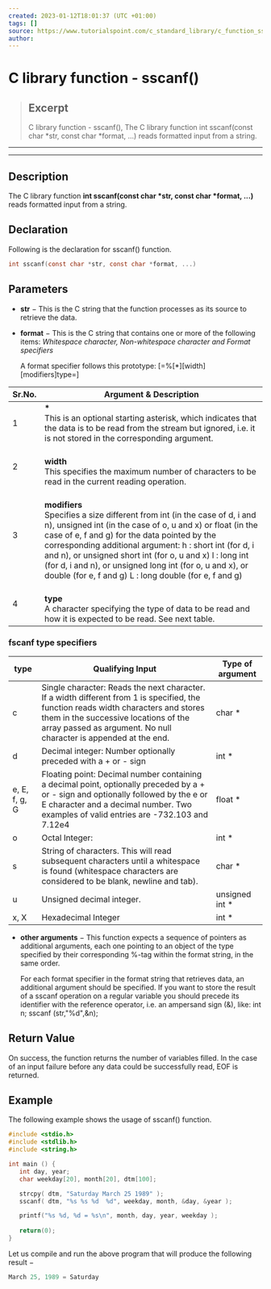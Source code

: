 ```yaml
---
created: 2023-01-12T18:01:37 (UTC +01:00)
tags: []
source: https://www.tutorialspoint.com/c_standard_library/c_function_sscanf.htm
author: 
---
```


# C library function - sscanf()

> ## Excerpt
> C library function - sscanf(),  The C library function int sscanf(const char *str, const char *format, ...) reads formatted input from a string.

---
---

  

## Description

The C library function **int sscanf(const char \*str, const char \*format, ...)** reads formatted input from a string.

## Declaration

Following is the declaration for sscanf() function.

```c
int sscanf(const char *str, const char *format, ...)
```

## Parameters

-   **str** − This is the C string that the function processes as its source to retrieve the data.
    
-   **format** − This is the C string that contains one or more of the following items: _Whitespace character, Non-whitespace character and Format specifiers_
    
    A format specifier follows this prototype: \[=%\[\*\]\[width\]\[modifiers\]type=\]
    

| Sr.No. | Argument & Description |
| --- | --- |
| 1 |  **\***<br>This is an optional starting asterisk, which indicates that the data is to be read from the stream but ignored, i.e. it is not stored in the corresponding argument.<br> |
| 2 | <br>**width**<br>This specifies the maximum number of characters to be read in the current reading operation.<br> |
| 3 | <br>**modifiers**<br>Specifies a size different from int (in the case of d, i and n), unsigned int (in the case of o, u and x) or float (in the case of e, f and g) for the data pointed by the corresponding additional argument: h : short int (for d, i and n), or unsigned short int (for o, u and x) l : long int (for d, i and n), or unsigned long int (for o, u and x), or double (for e, f and g) L : long double (for e, f and g)<br> |
| 4 | <br>**type**<br>A character specifying the type of data to be read and how it is expected to be read. See next table.<br> |

### fscanf type specifiers

| type | Qualifying Input | Type of argument |
| --- | --- | --- |
| c | Single character: Reads the next character. If a width different from 1 is specified, the function reads width characters and stores them in the successive locations of the array passed as argument. No null character is appended at the end. | char \* |
| d | Decimal integer: Number optionally preceded with a + or - sign | int \* |
| e, E, f, g, G | Floating point: Decimal number containing a decimal point, optionally preceded by a + or - sign and optionally followed by the e or E character and a decimal number. Two examples of valid entries are -732.103 and 7.12e4 | float \* |
| o | Octal Integer: | int \* |
| s | String of characters. This will read subsequent characters until a whitespace is found (whitespace characters are considered to be blank, newline and tab). | char \* |
| u | Unsigned decimal integer. | unsigned int \* |
| x, X | Hexadecimal Integer | int \* |

-   **other arguments** − This function expects a sequence of pointers as additional arguments, each one pointing to an object of the type specified by their corresponding %-tag within the format string, in the same order.
    
    For each format specifier in the format string that retrieves data, an additional argument should be specified. If you want to store the result of a sscanf operation on a regular variable you should precede its identifier with the reference operator, i.e. an ampersand sign (&), like: int n; sscanf (str,"%d",&n);
    

## Return Value

On success, the function returns the number of variables filled. In the case of an input failure before any data could be successfully read, EOF is returned.

## Example

The following example shows the usage of sscanf() function.

```c
#include <stdio.h>
#include <stdlib.h>
#include <string.h>

int main () {
   int day, year;
   char weekday[20], month[20], dtm[100];

   strcpy( dtm, "Saturday March 25 1989" );
   sscanf( dtm, "%s %s %d  %d", weekday, month, &day, &year );

   printf("%s %d, %d = %s\n", month, day, year, weekday );
    
   return(0);
}
```

Let us compile and run the above program that will produce the following result −

```c
March 25, 1989 = Saturday

```


